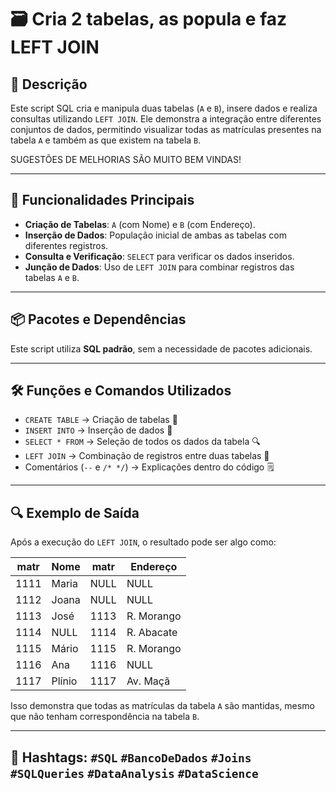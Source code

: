# 🗃️ Cria 2 tabelas, as popula e faz LEFT JOIN

## 📌 Descrição
Este script SQL cria e manipula duas tabelas (`A` e `B`), insere dados e realiza consultas utilizando `LEFT JOIN`. Ele demonstra a integração entre diferentes conjuntos de dados, permitindo visualizar todas as matrículas presentes na tabela `A` e também as que existem na tabela `B`.

SUGESTÕES DE MELHORIAS SÃO MUITO BEM VINDAS!

---

## 🚀 Funcionalidades Principais
- **Criação de Tabelas**: `A` (com Nome) e `B` (com Endereço).
- **Inserção de Dados**: População inicial de ambas as tabelas com diferentes registros.
- **Consulta e Verificação**: `SELECT` para verificar os dados inseridos.
- **Junção de Dados**: Uso de `LEFT JOIN` para combinar registros das tabelas `A` e `B`.

---

## 📦 Pacotes e Dependências
Este script utiliza **SQL padrão**, sem a necessidade de pacotes adicionais.

---

## 🛠️ Funções e Comandos Utilizados
- `CREATE TABLE` → Criação de tabelas 📌  
- `INSERT INTO` → Inserção de dados 📝  
- `SELECT * FROM` → Seleção de todos os dados da tabela 🔍  
- `LEFT JOIN` → Combinação de registros entre duas tabelas 🔗  
- Comentários (`--` e `/* */`) → Explicações dentro do código 🗒️  

---

## 🔍 Exemplo de Saída
Após a execução do `LEFT JOIN`, o resultado pode ser algo como:

| matr  | Nome   | matr  | Endereço    |
|-------|--------|-------|------------|
| 1111  | Maria  | NULL  | NULL       |
| 1112  | Joana  | NULL  | NULL       |
| 1113  | José   | 1113  | R. Morango |
| 1114  | NULL   | 1114  | R. Abacate |
| 1115  | Mário  | 1115  | R. Morango |
| 1116  | Ana    | 1116  | NULL       |
| 1117  | Plínio | 1117  | Av. Maçã   |

Isso demonstra que todas as matrículas da tabela `A` são mantidas, mesmo que não tenham correspondência na tabela `B`.

---

## 📢 Hashtags: `#SQL` `#BancoDeDados` `#Joins` `#SQLQueries` `#DataAnalysis` `#DataScience`
